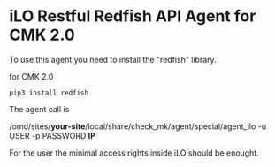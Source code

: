 # iLO Restful Redfish API Agent for CMK 2.0

To use this agent you need to install the "redfish" library.

for CMK 2.0

`pip3 install redfish`

The agent call is

/omd/sites/**your-site**/local/share/check_mk/agent/special/agent_ilo -u USER -p PASSWORD **IP**

For the user the minimal access rights inside iLO should be enought.
